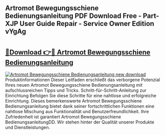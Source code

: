 ## Artromot Bewegungsschiene Bedienungsanleitung PDF Download Free - Part-XJP User Guide Repair - Service Owner Edition vYgAg

# <h2><a href="http://df3gkg.blite.top/?on=Artromot+Bewegungsschiene+Bedienungsanleitung">🔗Download 👉🔴 Artromot Bewegungsschiene Bedienungsanleitung</a></h2>

[![Artromot Bewegungsschiene Bedienungsanleitung new download](https://i.imgur.com/lujVjoI.png)](http://df3gkg.blite.top/?on=Artromot+Bewegungsschiene+Bedienungsanleitung)
Produktinformationen Dieser Leitfaden erschließt das verborgene Potenzial Ihres neuen Artromot Bewegungsschiene Bedienungsanleitung mit aufschlussreichen Tipps und Tricks. Schritt-für-Schritt-Anleitung zur Einrichtung Befolgen Sie diese Schritte für eine nahtlose und erfolgreiche Einrichtung. Dieses bemerkenswerte Artromot Bewegungsschiene Bedienungsanleitung bietet dank seiner fortschrittlichen Funktionen eine nahtlose Mischung aus Funktionalität und Benutzerfreundlichkeit. Ihre Zufriedenheit ist garantiert Artromot Bewegungsschiene BedienungsanleitungDD. Wir stehen hinter der Qualität unserer Produkte und Dienstleistungen.
